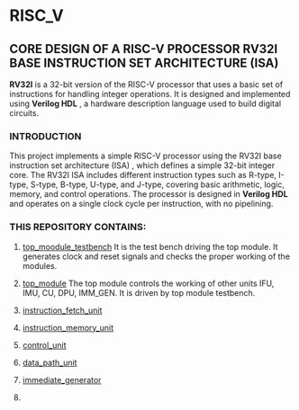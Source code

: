 # RISC_V

## CORE DESIGN OF A RISC-V PROCESSOR RV32I BASE INSTRUCTION SET ARCHITECTURE (ISA)

**RV32I** is a 32-bit version of the RISC-V processor that uses a basic set of instructions for handling integer operations. 
It is designed and implemented using **Verilog HDL** , a hardware description language used to build digital circuits.

### INTRODUCTION
This project implements a simple RISC-V processor using the RV32I base instruction set architecture (ISA) , which defines a simple 32-bit integer core. 
The RV32I ISA includes different instruction types such as R-type, I-type, S-type, B-type, U-type, and J-type, covering basic arithmetic, logic, memory, and control operations. 
The processor is designed in **Verilog HDL** and operates on a single clock cycle per instruction, with no pipelining.

### THIS REPOSITORY CONTAINS:
1. [top_moodule_testbench]()
It is the test bench driving the top module. It generates clock and reset signals and checks the proper working of the modules.
   
2. [top_module]() 
The top module controls the working of other units IFU, IMU, CU, DPU, IMM_GEN. It is driven by top module testbench.

3. [instruction_fetch_unit]()
4. [instruction_memory_unit]()
5. [control_unit]()
6. [data_path_unit]()
7. [immediate_generator]()
8. 
